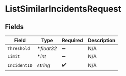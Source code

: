 # ListSimilarIncidentsRequest


## Fields

| Field              | Type               | Required           | Description        |
| ------------------ | ------------------ | ------------------ | ------------------ |
| `Threshold`        | **float32*         | :heavy_minus_sign: | N/A                |
| `Limit`            | **int*             | :heavy_minus_sign: | N/A                |
| `IncidentID`       | *string*           | :heavy_check_mark: | N/A                |